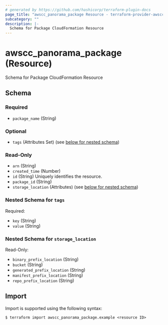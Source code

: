 ```yaml
---
# generated by https://github.com/hashicorp/terraform-plugin-docs
page_title: "awscc_panorama_package Resource - terraform-provider-awscc"
subcategory: ""
description: |-
  Schema for Package CloudFormation Resource
---
```


# awscc_panorama_package (Resource)

Schema for Package CloudFormation Resource



<!-- schema generated by tfplugindocs -->
## Schema

### Required

- `package_name` (String)

### Optional

- `tags` (Attributes Set) (see [below for nested schema](#nestedatt--tags))

### Read-Only

- `arn` (String)
- `created_time` (Number)
- `id` (String) Uniquely identifies the resource.
- `package_id` (String)
- `storage_location` (Attributes) (see [below for nested schema](#nestedatt--storage_location))

<a id="nestedatt--tags"></a>
### Nested Schema for `tags`

Required:

- `key` (String)
- `value` (String)


<a id="nestedatt--storage_location"></a>
### Nested Schema for `storage_location`

Read-Only:

- `binary_prefix_location` (String)
- `bucket` (String)
- `generated_prefix_location` (String)
- `manifest_prefix_location` (String)
- `repo_prefix_location` (String)

## Import

Import is supported using the following syntax:

```shell
$ terraform import awscc_panorama_package.example <resource ID>
```
